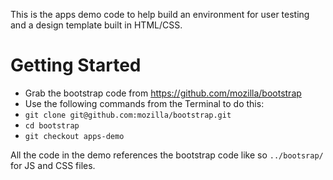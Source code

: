 This is the apps demo code to help build an environment for user testing and a design template built in HTML/CSS.

Getting Started
===========================

* Grab the bootstrap code from https://github.com/mozilla/bootstrap
 * Use the following commands from the Terminal to do this:
 * `git clone git@github.com:mozilla/bootstrap.git`
 * `cd bootstrap`
 * `git checkout apps-demo`

All the code in the demo references the bootstrap code like so `../bootsrap/` for JS and CSS files.